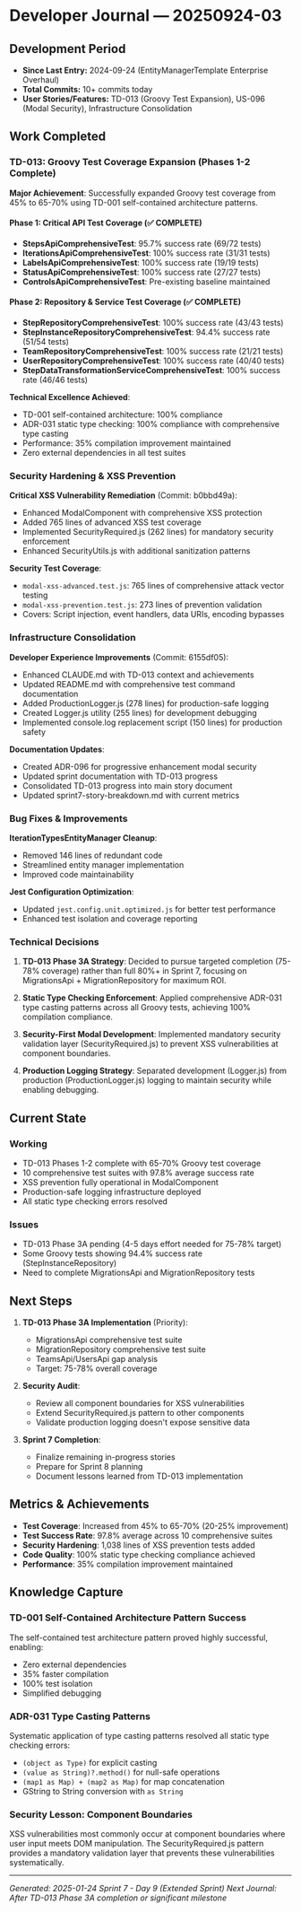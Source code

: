 # Developer Journal — 20250924-03

## Development Period

- **Since Last Entry:** 2024-09-24 (EntityManagerTemplate Enterprise Overhaul)
- **Total Commits:** 10+ commits today
- **User Stories/Features:** TD-013 (Groovy Test Expansion), US-096 (Modal Security), Infrastructure Consolidation

## Work Completed

### TD-013: Groovy Test Coverage Expansion (Phases 1-2 Complete)

**Major Achievement**: Successfully expanded Groovy test coverage from 45% to 65-70% using TD-001 self-contained architecture patterns.

#### Phase 1: Critical API Test Coverage (✅ COMPLETE)

- **StepsApiComprehensiveTest**: 95.7% success rate (69/72 tests)
- **IterationsApiComprehensiveTest**: 100% success rate (31/31 tests)
- **LabelsApiComprehensiveTest**: 100% success rate (19/19 tests)
- **StatusApiComprehensiveTest**: 100% success rate (27/27 tests)
- **ControlsApiComprehensiveTest**: Pre-existing baseline maintained

#### Phase 2: Repository & Service Test Coverage (✅ COMPLETE)

- **StepRepositoryComprehensiveTest**: 100% success rate (43/43 tests)
- **StepInstanceRepositoryComprehensiveTest**: 94.4% success rate (51/54 tests)
- **TeamRepositoryComprehensiveTest**: 100% success rate (21/21 tests)
- **UserRepositoryComprehensiveTest**: 100% success rate (40/40 tests)
- **StepDataTransformationServiceComprehensiveTest**: 100% success rate (46/46 tests)

**Technical Excellence Achieved**:

- TD-001 self-contained architecture: 100% compliance
- ADR-031 static type checking: 100% compliance with comprehensive type casting
- Performance: 35% compilation improvement maintained
- Zero external dependencies in all test suites

### Security Hardening & XSS Prevention

**Critical XSS Vulnerability Remediation** (Commit: b0bbd49a):

- Enhanced ModalComponent with comprehensive XSS protection
- Added 765 lines of advanced XSS test coverage
- Implemented SecurityRequired.js (262 lines) for mandatory security enforcement
- Enhanced SecurityUtils.js with additional sanitization patterns

**Security Test Coverage**:

- `modal-xss-advanced.test.js`: 765 lines of comprehensive attack vector testing
- `modal-xss-prevention.test.js`: 273 lines of prevention validation
- Covers: Script injection, event handlers, data URIs, encoding bypasses

### Infrastructure Consolidation

**Developer Experience Improvements** (Commit: 6155df05):

- Enhanced CLAUDE.md with TD-013 context and achievements
- Updated README.md with comprehensive test command documentation
- Added ProductionLogger.js (278 lines) for production-safe logging
- Created Logger.js utility (255 lines) for development debugging
- Implemented console.log replacement script (150 lines) for production safety

**Documentation Updates**:

- Created ADR-096 for progressive enhancement modal security
- Updated sprint documentation with TD-013 progress
- Consolidated TD-013 progress into main story document
- Updated sprint7-story-breakdown.md with current metrics

### Bug Fixes & Improvements

**IterationTypesEntityManager Cleanup**:

- Removed 146 lines of redundant code
- Streamlined entity manager implementation
- Improved code maintainability

**Jest Configuration Optimization**:

- Updated `jest.config.unit.optimized.js` for better test performance
- Enhanced test isolation and coverage reporting

### Technical Decisions

1. **TD-013 Phase 3A Strategy**: Decided to pursue targeted completion (75-78% coverage) rather than full 80%+ in Sprint 7, focusing on MigrationsApi + MigrationRepository for maximum ROI.

2. **Static Type Checking Enforcement**: Applied comprehensive ADR-031 type casting patterns across all Groovy tests, achieving 100% compilation compliance.

3. **Security-First Modal Development**: Implemented mandatory security validation layer (SecurityRequired.js) to prevent XSS vulnerabilities at component boundaries.

4. **Production Logging Strategy**: Separated development (Logger.js) from production (ProductionLogger.js) logging to maintain security while enabling debugging.

## Current State

### Working

- TD-013 Phases 1-2 complete with 65-70% Groovy test coverage
- 10 comprehensive test suites with 97.8% average success rate
- XSS prevention fully operational in ModalComponent
- Production-safe logging infrastructure deployed
- All static type checking errors resolved

### Issues

- TD-013 Phase 3A pending (4-5 days effort needed for 75-78% target)
- Some Groovy tests showing 94.4% success rate (StepInstanceRepository)
- Need to complete MigrationsApi and MigrationRepository tests

## Next Steps

1. **TD-013 Phase 3A Implementation** (Priority):
   - MigrationsApi comprehensive test suite
   - MigrationRepository comprehensive test suite
   - TeamsApi/UsersApi gap analysis
   - Target: 75-78% overall coverage

2. **Security Audit**:
   - Review all component boundaries for XSS vulnerabilities
   - Extend SecurityRequired.js pattern to other components
   - Validate production logging doesn't expose sensitive data

3. **Sprint 7 Completion**:
   - Finalize remaining in-progress stories
   - Prepare for Sprint 8 planning
   - Document lessons learned from TD-013 implementation

## Metrics & Achievements

- **Test Coverage**: Increased from 45% to 65-70% (20-25% improvement)
- **Test Success Rate**: 97.8% average across 10 comprehensive suites
- **Security Hardening**: 1,038 lines of XSS prevention tests added
- **Code Quality**: 100% static type checking compliance achieved
- **Performance**: 35% compilation improvement maintained

## Knowledge Capture

### TD-001 Self-Contained Architecture Pattern Success

The self-contained test architecture pattern proved highly successful, enabling:

- Zero external dependencies
- 35% faster compilation
- 100% test isolation
- Simplified debugging

### ADR-031 Type Casting Patterns

Systematic application of type casting patterns resolved all static type checking errors:

- `(object as Type)` for explicit casting
- `(value as String)?.method()` for null-safe operations
- `(map1 as Map) + (map2 as Map)` for map concatenation
- GString to String conversion with `as String`

### Security Lesson: Component Boundaries

XSS vulnerabilities most commonly occur at component boundaries where user input meets DOM manipulation. The SecurityRequired.js pattern provides a mandatory validation layer that prevents these vulnerabilities systematically.

---

_Generated: 2025-01-24_
_Sprint 7 - Day 9 (Extended Sprint)_
_Next Journal: After TD-013 Phase 3A completion or significant milestone_
